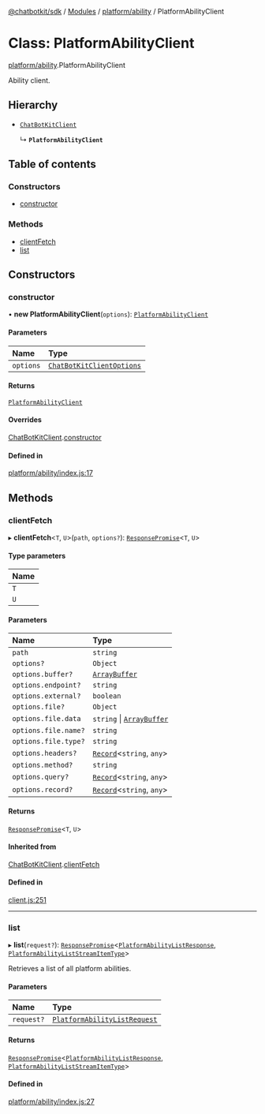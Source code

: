 [@chatbotkit/sdk](../README.md) / [Modules](../modules.md) / [platform/ability](../modules/platform_ability.md) / PlatformAbilityClient

# Class: PlatformAbilityClient

[platform/ability](../modules/platform_ability.md).PlatformAbilityClient

Ability client.

## Hierarchy

- [`ChatBotKitClient`](client.ChatBotKitClient.md)

  ↳ **`PlatformAbilityClient`**

## Table of contents

### Constructors

- [constructor](platform_ability.PlatformAbilityClient.md#constructor)

### Methods

- [clientFetch](platform_ability.PlatformAbilityClient.md#clientfetch)
- [list](platform_ability.PlatformAbilityClient.md#list)

## Constructors

### constructor

• **new PlatformAbilityClient**(`options`): [`PlatformAbilityClient`](platform_ability.PlatformAbilityClient.md)

#### Parameters

| Name | Type |
| :------ | :------ |
| `options` | [`ChatBotKitClientOptions`](../interfaces/client.ChatBotKitClientOptions.md) |

#### Returns

[`PlatformAbilityClient`](platform_ability.PlatformAbilityClient.md)

#### Overrides

[ChatBotKitClient](client.ChatBotKitClient.md).[constructor](client.ChatBotKitClient.md#constructor)

#### Defined in

[platform/ability/index.js:17](https://github.com/chatbotkit/node-sdk/blob/main/packages/sdk/src/platform/ability/index.js#L17)

## Methods

### clientFetch

▸ **clientFetch**\<`T`, `U`\>(`path`, `options?`): [`ResponsePromise`](client.ResponsePromise.md)\<`T`, `U`\>

#### Type parameters

| Name |
| :------ |
| `T` |
| `U` |

#### Parameters

| Name | Type |
| :------ | :------ |
| `path` | `string` |
| `options?` | `Object` |
| `options.buffer?` | [`ArrayBuffer`]( https://developer.mozilla.org/docs/Web/JavaScript/Reference/Global_Objects/ArrayBuffer ) |
| `options.endpoint?` | `string` |
| `options.external?` | `boolean` |
| `options.file?` | `Object` |
| `options.file.data` | `string` \| [`ArrayBuffer`]( https://developer.mozilla.org/docs/Web/JavaScript/Reference/Global_Objects/ArrayBuffer ) |
| `options.file.name?` | `string` |
| `options.file.type?` | `string` |
| `options.headers?` | [`Record`]( https://www.typescriptlang.org/docs/handbook/utility-types.html#recordkeys-type )\<`string`, `any`\> |
| `options.method?` | `string` |
| `options.query?` | [`Record`]( https://www.typescriptlang.org/docs/handbook/utility-types.html#recordkeys-type )\<`string`, `any`\> |
| `options.record?` | [`Record`]( https://www.typescriptlang.org/docs/handbook/utility-types.html#recordkeys-type )\<`string`, `any`\> |

#### Returns

[`ResponsePromise`](client.ResponsePromise.md)\<`T`, `U`\>

#### Inherited from

[ChatBotKitClient](client.ChatBotKitClient.md).[clientFetch](client.ChatBotKitClient.md#clientfetch)

#### Defined in

[client.js:251](https://github.com/chatbotkit/node-sdk/blob/main/packages/sdk/src/client.js#L251)

___

### list

▸ **list**(`request?`): [`ResponsePromise`](client.ResponsePromise.md)\<[`PlatformAbilityListResponse`](../modules/platform_ability_v1.md#platformabilitylistresponse), [`PlatformAbilityListStreamItemType`](../modules/platform_ability_v1.md#platformabilityliststreamitemtype)\>

Retrieves a list of all platform abilities.

#### Parameters

| Name | Type |
| :------ | :------ |
| `request?` | [`PlatformAbilityListRequest`](../modules/platform_ability_v1.md#platformabilitylistrequest) |

#### Returns

[`ResponsePromise`](client.ResponsePromise.md)\<[`PlatformAbilityListResponse`](../modules/platform_ability_v1.md#platformabilitylistresponse), [`PlatformAbilityListStreamItemType`](../modules/platform_ability_v1.md#platformabilityliststreamitemtype)\>

#### Defined in

[platform/ability/index.js:27](https://github.com/chatbotkit/node-sdk/blob/main/packages/sdk/src/platform/ability/index.js#L27)
